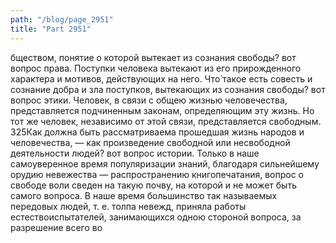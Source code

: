 ```yaml
---
path: "/blog/page_2951"
title: "Part 2951"
---
```


бществом, понятие о которой вытекает из сознания свободы? вот вопрос права.
Поступки человека вытекают из его прирожденного характера и мотивов, действующих на него. Что̀ такое есть совесть и сознание добра и зла поступков, вытекающих из сознания свободы? вот вопрос этики.
Человек, в связи с общею жизнью человечества, представляется подчиненным законам, определяющим эту жизнь. Но тот же человек, независимо от этой связи, представляется свободным. 325Как должна быть рассматриваема прошедшая жизнь народов и человечества, — как произведение свободной или несвободной деятельности людей? вот вопрос истории.
Только в наше самоуверенное время популяризации знаний, благодаря сильнейшему орудию невежества — распространению книгопечатания, вопрос о свободе воли сведен на такую почву, на которой и не может быть самого вопроса. В наше время большинство так называемых передовых людей, т. е. толпа невежд, приняла работы естествоиспытателей, занимающихся одною стороной вопроса, за разрешение всего во
